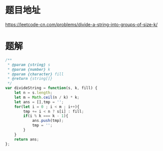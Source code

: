 # 题目地址
https://leetcode-cn.com/problems/divide-a-string-into-groups-of-size-k/

# 题解
```js
/**
 * @param {string} s
 * @param {number} k
 * @param {character} fill
 * @return {string[]}
 */
var divideString = function(s, k, fill) {
    let n = s.length;
    let m = Math.ceil(n / k) * k;
    let ans = [],tmp = '';
    for(let i = 0 ; i < m ; i++){
        tmp += i < n ? s[i] : fill;
        if(i % k === k - 1){
            ans.push(tmp);
            tmp = '';
        }
    }
    return ans;
};
```